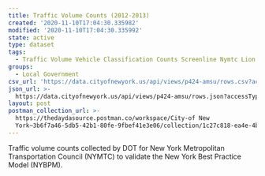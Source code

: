 ```yaml
---
title: Traffic Volume Counts (2012-2013)
created: '2020-11-10T17:04:30.335982'
modified: '2020-11-10T17:04:30.335992'
state: active
type: dataset
tags:
  - Traffic Volume Vehicle Classification Counts Screenline Nymtc Lion
groups:
  - Local Government
csv_url: 'https://data.cityofnewyork.us/api/views/p424-amsu/rows.csv?accessType=DOWNLOAD'
json_url: >-
  https://data.cityofnewyork.us/api/views/p424-amsu/rows.json?accessType=DOWNLOAD
layout: post
postman_collection_url: >-
  https://thedaydasource.postman.co/workspace/City-of New
  York~3b6f7a46-5db5-42b1-80fe-9fbef41e3e06/collection/1c27c818-ea4e-4b4d-bb20-e602897130ad
---
```

Traffic volume counts collected by DOT for New York Metropolitan Transportation Council (NYMTC) to validate the New York Best Practice Model (NYBPM).
